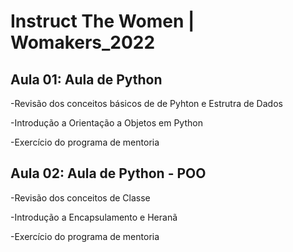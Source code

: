 # Instruct The Women | Womakers_2022
## Aula 01: Aula de Python 
-Revisão dos conceitos básicos de de Pyhton e Estrutra de Dados

-Introdução a Orientação a Objetos em Python

-Exercício do programa de mentoria

## Aula 02: Aula de Python - POO
-Revisão dos conceitos de Classe

-Introdução a Encapsulamento e Heranã

-Exercício do programa de mentoria
